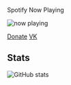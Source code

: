 Spotify Now Playing

![now playing](https://now-play.vercel.app/api/generate?uid=666b4274-f0a2-43f0-accc-956162d22d6e&theme=dark")


  [Donate](https://t.me/hateyouuurself)
  [VK](https://vk.com/kvmrnn)

## Stats
![GitHub stats](https://github-readme-stats.vercel.app/api?username=imm4d3&show_icons=true&theme=dark)
